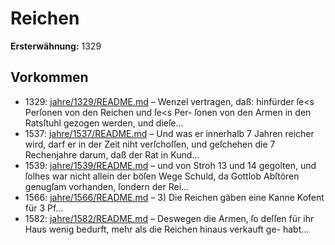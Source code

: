 # Reichen

**Ersterwähnung:** 1329

## Vorkommen
- 1329: [jahre/1329/README.md](../jahre/1329/README.md) – Wenzel vertragen, daß:
hinfürder ſe<s Perſonen von den Reichen und ſe<s Per-
ſonen von den Armen in den Ratsſtuhl gezogen werden,
und dieſe...
- 1537: [jahre/1537/README.md](../jahre/1537/README.md) – Und was er innerhalb 7 Jahren
reicher wird, darf er in der Zeit niht verſchoſſen, und
geſchehen die 7 Rechenjahre darum, daß der Rat in Kund...
- 1539: [jahre/1539/README.md](../jahre/1539/README.md) – und von Stroh 13
und 14 gegolten, und ſolhes war nicht allein der böſen
Wege Schuld, da Gottlob Abſtören genugſam vorhanden,
ſondern der Rei...
- 1566: [jahre/1566/README.md](../jahre/1566/README.md) – 3) Die Reichen gäben eine Kanne Kofent für 3 Pf...
- 1582: [jahre/1582/README.md](../jahre/1582/README.md) – Deswegen die Armen, ſo deſſen für ihr Haus
wenig bedurft, mehr als die Reichen hinaus verkauft ge-
habt...
